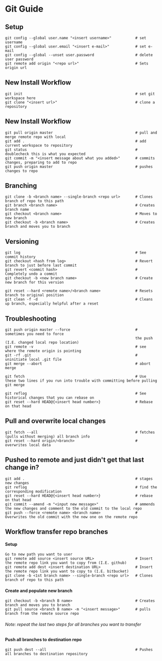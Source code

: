                                                             
# Git Guide                                                 
                                                            
                                                            
## Setup                                                    
                                                            
    git config --global user.name "<insert username>"           # set username
    git config --global user.email "<insert e-mail>"            # set e-mail
    git config --global --unset user.password                   # delete user password
    git remote add origin "<repo url>"                          # Sets origin url
                                                                
## New Install Workflow                                         
                                                                
    git init                                                    # set git workspace here
    git clone "<insert url>"                                    # clone a repository 
                                                                
## New Install Workflow                                         
                                                                
    git pull origin master                                      # pull and merge remote repo with local
    git add .                                                   # add current workspace to repository
    git status                                                  # doublecheck this is what you expected
    git commit -m "<insert message about what you added>"       # commits changes, preparing to add to repo
    git push origin master                                      # pushes changes to repo
                                                                
                                                                
                                                                
                                                                
## Branching                                                    
                                                                
    git clone -b <branch name> --single-branch <repo url>       # Clones branch of repo to this path
    git branch <branch name>                                    # Creates branch name
    git checkout <branch name>                                  # Moves to new branch
    git checkout -b <branch name>                               # Creates branch and moves you to branch
                                                                
                                                                
## Versioning                                                   
    git log                                                     # See commit history
    git checkout <hash from log>                                # Revert branch to just before last commit
    git revert <commit hash>                                    # Completely undo a commit
    git checkout -b <new branch name>                           # Create new branch for this version
                                                                
    git reset --hard <remote name>/<branch name>                # Resets branch to original position
    git clean -f -d                                             # Cleans up branch, especially helpful after a reset
                                                                
                                                                
## Troubleshooting                                              
                                                                
    git push origin master --force                              # sometimes you need to force 
                                                                the push (I.E. changed local repo location)
    git remote -v                                               # see where the remote origin is pointing
    git -rf .git                                                # uninitiate local .git file
    git merge --abort                                           # abort merge    
                                                                
    git fetch                                                   # Use these two lines if you run into trouble with committing before pulling
    git merge                                                   
                                                                
    git reflog                                                  # See historical changes that you can rebase on
    git reset --hard HEAD@{<insert head number>}                # Rebase on that head               
                                                                
                                                                
## Pull and overwrite local changes                             
                                                                
    git fetch --all                                             # fetches (pulls without merging) all branch info
    git reset --hard origin/<branch>                            # overwrites local data
    
    
## Pushed to remote and just didn't get that last change in?

    git add .                                                   # stages new changes
    git reflog                                                  # find the corresponding modification
    git reset --hard HEAD@{<insert head number>}                # rebase on that head  
    git commit --amend -m "<input new message>"                 # ammends the new changes and comment to the old commit to the local repo
    git push --force <remote name> <branch name>                # Overwrites the old commit with the new one on the remote repo
    
## Workflow transfer repo branches

#### Setup

    Go to new path you want to user
    git remote add source <insert source URL>                   # Insert the remote repo link you want to copy from (I.E. github)
    git remote add dest <insert destination URL>                # Insert the remote repo link you want to copy to (I.E. bitbucket)
    git clone -b <1st branch name> --single-branch <repo url>   # Clones branch of repo to this path
    
#### Create and populate new branch
    git checkout -b <branch B name>                             # Creates branch and moves you to branch
    git pull source <branch B name> -m "<insert message>"       # pulls branch from the remote source repo
    
###### Note: repeat the last two steps for all branches you want to transfer
    
#### Push all branches to destination repo
    git push dest --all                                         # Pushes all branches to destination repository
    

    